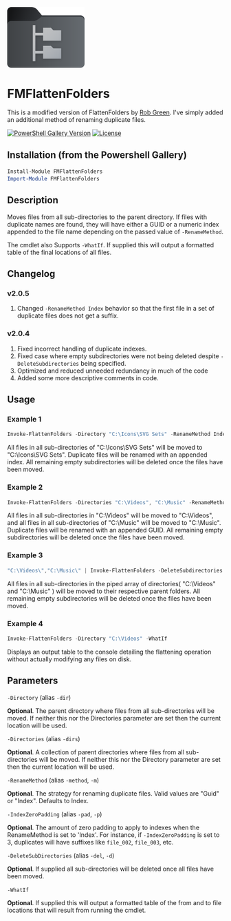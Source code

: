 <img src="https://raw.githubusercontent.com/futuremotiondev/FMFlattenFolders/refs/heads/main/assets/FMFlattenFoldersLogo.png" alt="Description" width="180">

# FMFlattenFolders

This is a modified version of FlattenFolders by [Rob Green](https://github.com/trossr32/ps-flatten-folders). I've simply added an additional method of renaming duplicate files.

[![PowerShell Gallery Version](https://img.shields.io/powershellgallery/v/FMFlattenFolders)](https://www.powershellgallery.com/packages/FMFlattenFolders)
[![License](https://img.shields.io/badge/license-MIT-green)](./LICENSE.md)

## Installation (from the Powershell Gallery)

```powershell
Install-Module FMFlattenFolders
Import-Module FMFlattenFolders
```

## Description

Moves files from all sub-directories to the parent directory. If files with duplicate names are found, they will have either a GUID or a numeric index appended to the file name depending on the passed value of `-RenameMethod`.

The cmdlet also Supports `-WhatIf`. If supplied this will output a formatted table of the final locations of all files.

## Changelog

### v2.0.5

1. Changed `-RenameMethod Index` behavior so that the first file in a set of duplicate files does not get a suffix.

### v2.0.4

1. Fixed incorrect handling of duplicate indexes.
2. Fixed case where empty subdirectories were not being deleted despite `-DeleteSubdirectories` being specified.
3. Optimized and reduced unneeded redundancy in much of the code
4. Added some more descriptive comments in code.

## Usage

### Example 1

```powershell
Invoke-FlattenFolders -Directory "C:\Icons\SVG Sets" -RenameMethod Index -DeleteSubdirectories
```

All files in all sub-directories of "C:\Icons\SVG Sets" will be moved to "C:\Icons\SVG Sets". Duplicate files will be renamed with an appended index. All remaining empty subdirectories will be deleted once the files have been moved.

### Example 2

```powershell
Invoke-FlattenFolders -Directories "C:\Videos", "C:\Music" -RenameMethod GUID -DeleteSubdirectories
```

All files in all sub-directories in "C:\Videos" will be moved to "C:\Videos", and all files in all sub-directories of "C:\Music" will be moved to "C:\Music". Duplicate files will be renamed with an appended GUID. All remaining empty subdirectories will be deleted once the files have been moved.

### Example 3

```powershell
"C:\Videos\","C:\Music\" | Invoke-FlattenFolders -DeleteSubdirectories
```

All files in all sub-directories in the piped array of directories( "C:\Videos\" and "C:\Music\" ) will be moved to their respective parent folders. All remaining empty subdirectories will be deleted once the files have been moved.

### Example 4

```powershell
Invoke-FlattenFolders -Directory "C:\Videos" -WhatIf
```

Displays an output table to the console detailing the flattening operation without actually modifying any files on disk.

## Parameters

`-Directory` (alias `-dir`)

**Optional**. The parent directory where files from all sub-directories will be moved. If neither this nor the Directories parameter are set then the current location will be used.

`-Directories` (alias `-dirs`)

**Optional**. A collection of parent directories where files from all sub-directories will be moved. If neither this nor the Directory parameter are set then the current location will be used.

`-RenameMethod` (alias `-method`, `-m`)

**Optional**. The strategy for renaming duplicate files. Valid values are "Guid" or "Index". Defaults to Index.

`-IndexZeroPadding` (alias `-pad`, `-p`)

**Optional**. The amount of zero padding to apply to indexes when the RenameMethod is set to 'Index'. For instance, if `-IndexZeroPadding` is set to 3, duplicates will have suffixes like `file_002`, `file_003`, etc.

`-DeleteSubDirectories` (alias `-del`, `-d`)

**Optional**. If supplied all sub-directories will be deleted once all files have been moved.

`-WhatIf`

**Optional**. If supplied this will output a formatted table of the from and to file locations that will result from running the cmdlet.






